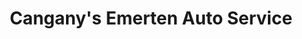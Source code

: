 ---
title: "Cangany's Emerten Auto Service"
url: /indianapolis/canganys-emerten-auto-service/
shop: Autowerkstatt
---